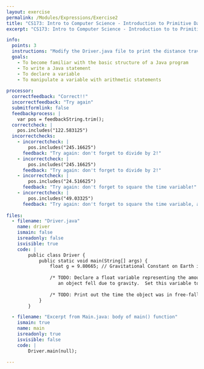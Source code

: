 ```yaml
---
layout: exercise
permalink: /Modules/Expressions/Exercise2
title: "CS173: Intro to Computer Science - Introduction to Primitive Data Types and Expressions"
excerpt: "CS173: Intro to Computer Science - Introduction to to Primitive Data Types and Expressions"

info:
  points: 3
  instructions: "Modify the Driver.java file to print the distance traveled by an object in free-fall for 5 seconds on Earth."
  goals:
    - To become familiar with the basic structure of a Java program
    - To write a Java statement
    - To declare a variable
    - To manipulate a variable with arithmetic statements
    
processor:  
  correctfeedback: "Correct!!" 
  incorrectfeedback: "Try again"
  submitformlink: false
  feedbackprocess: | 
    var pos = feedbackString.trim();
  correctcheck: |
    pos.includes("122.583125")
  incorrectchecks:
    - incorrectcheck: |
        pos.includes("245.16625")
      feedback: "Try again: don't forget to divide by 2!"    
    - incorrectcheck: |
        pos.includes("245.16625")
      feedback: "Try again: don't forget to divide by 2!"  
    - incorrectcheck: |
        pos.includes("24.516625")
      feedback: "Try again: don't forget to square the time variable!"       
    - incorrectcheck: |
        pos.includes("49.03325")
      feedback: "Try again: don't forget to square the time variable, and divide by 2!"         
      
files:
  - filename: "Driver.java"
    name: driver
    ismain: false
    isreadonly: false
    isvisible: true
    code: | 
        public class Driver {
            public static void main(String[] args) {
                float g = 9.80665; // Gravitational Constant on Earth in m/s
                
                /* TODO: Declare a float variable representing the amount of time that 
                   an object fell due to gravity.  Set this variable to 5 seconds. */
                
                /* TODO: Print out the time the object was in free-fall, which is (1/2) * g * time^2 */
            }
        }    

  - filename: "Excerpt from Main.java: body of main() function"
    ismain: true
    name: main
    isreadonly: true
    isvisible: false
    code: |
        Driver.main(null);
        
---
```

